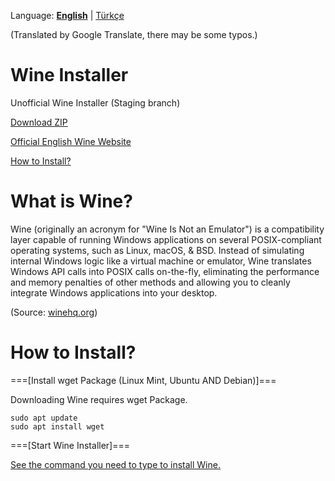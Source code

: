 Language: [**English**](README.md#readme) | [Türkçe](README-tr.md#readme)

(Translated by Google Translate, there may be some typos.)
# Wine Installer
Unofficial Wine Installer (Staging branch)

[Download ZIP](https://github.com/OverdueWeevil2/Wine-Installer/archive/main.zip)

[Official English Wine Website](https://winehq.org/lang/en)

[How to Install?](#how-to-install)

# What is Wine?
Wine (originally an acronym for "Wine Is Not an Emulator") is a compatibility layer capable of running Windows applications on several POSIX-compliant operating systems, such as Linux, macOS, & BSD. Instead of simulating internal Windows logic like a virtual machine or emulator, Wine translates Windows API calls into POSIX calls on-the-fly, eliminating the performance and memory penalties of other methods and allowing you to cleanly integrate Windows applications into your desktop.

(Source: [winehq.org](//winehq.org))

# How to Install?
===[Install wget Package (Linux Mint, Ubuntu AND Debian)]===

Downloading Wine requires wget Package.

    sudo apt update
    sudo apt install wget
    
===[Start Wine Installer]===

[See the command you need to type to install Wine.](i.md#readme)
